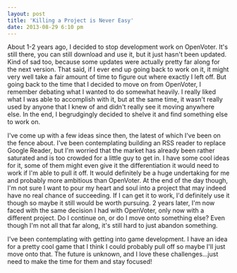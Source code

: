```yaml
---
layout: post
title: 'Killing a Project is Never Easy'
date: 2013-08-29 6:10 pm
---
```


About 1-2 years ago, I decided to stop development work on OpenVoter. It's still there, you can still download and use it, but it just hasn't been updated. Kind of sad too, because some updates were actually pretty far along for the next version. That said, if I ever end up going back to work on it, it might very well take a fair amount of time to figure out where exactly I left off. But going back to the time that I decided to move on from OpenVoter, I remember debating what I wanted to do somewhat heavily. I really liked what I was able to accomplish with it, but at the same time, it wasn't really used by anyone that I knew of and didn't really see it moving anywhere else. In the end, I begrudgingly decided to shelve it and find something else to work on.

I've come up with a few ideas since then, the latest of which I've been on the fence about. I've been contemplating building an RSS reader to replace Google Reader, but I'm worried that the market has already been rather saturated and is too crowded for a little guy to get in. I have some cool ideas for it, some of them might even give it the differentiation it would need to work if I'm able to pull it off. It would definitely be a huge undertaking for me and probably more ambitious than OpenVoter. At the end of the day though, I'm not sure I want to pour my heart and soul into a project that may indeed have no real chance of succeeding. If I can get it to work, I'd definitely use it though so maybe it still would be worth pursuing. 2 years later, I'm now faced with the same decision I had with OpenVoter, only now with a different project. Do I continue on, or do I move onto something else? Even though I'm not all that far along, it's still hard to just abandon something.

I've been contemplating with getting into game development. I have an idea for a pretty cool game that I think I could probably pull off so maybe I'll just move onto that. The future is unknown, and I love these challenges…just need to make the time for them and stay focused!
